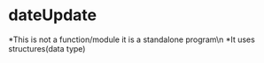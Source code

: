 # dateUpdate
*This is not a function/module it is a standalone program\n
*It uses structures(data type)
